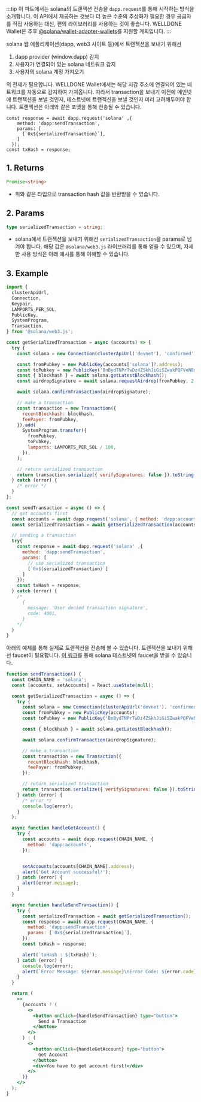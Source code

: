 :::tip
이 파트에서는 solana의 트랜젝션 전송을 `dapp.request`를 통해 시작하는 방식을 소개합니다. 이 API에서 제공하는 것보다 더 높은 수준의 추상화가 필요한 경우 공급자를 직접 사용하는 대신, 편의 라이브러리를 사용하는 것이 좋습니다. WELLDONE Wallet은 추후 [@solana/wallet-adapter-wallets](https://www.npmjs.com/package/@solana/wallet-adapter-wallets)를 지원할 계획입니다.
:::

solana 웹 애플리케이션(dapp, web3 사이트 등)에서 트랜젝션을 보내기 위해선 

1. dapp provider (window.dapp) 감지
2. 사용자가 연결되어 있는 solana 네트워크 감지
3. 사용자의 solana 계정 가져오기

의 전제가 필요합니다. WELLDONE Wallet에서는 해당 지갑 주소에 연결되어 있는 네트워크를 자동으로 감지하여 가져옵니다. 따라서 transaction을 보내기 이전에 메인넷에 트랜젝션을 보낼 것인지, 테스트넷에 트랜젝션을 보낼 것인지 미리 고려해두어야 합니다. 트랜젝션은 아래와 같은 포맷을 통해 전송될 수 있습니다.


```tsx
const response = await dapp.request('solana' ,{
    method: 'dapp:sendTransaction',
    params: [
      [`0x${serializedTransaction}`],
    ]
  });
const txHash = response;
```
## 1. Returns
```typescript
Promise<string>
```
  * 위와 같은 타입으로 transaction hash 값을 반환받을 수 있습니다.

## 2. Params
```typescript
type serializedTransaction = string;
```

* solana에서 트랜젝션을 보내기 위해선 `serializedTransaction`을 params로 넘겨야 합니다. 해당 값은 `@solana/web3.js` 라이브러리를 통해 얻을 수 있으며, 자세한 사용 방식은 아래 예시를 통해 이해할 수 있습니다.



## 3. Example
```javascript 
import {
  clusterApiUrl,
  Connection,
  Keypair,
  LAMPORTS_PER_SOL,
  PublicKey,
  SystemProgram,
  Transaction,
} from '@solana/web3.js';

const getSerializedTransaction = async (accounts) => {
  try {
    const solana = new Connection(clusterApiUrl('devnet'), 'confirmed');

    const fromPubkey = new PublicKey(accounts['solana']?.address);
    const toPubkey = new PublicKey('BnBydTNPrTwDz4ZSkhJiGiSZwakPQFVeN8rgdAS2Yc7F'); // allthatnode 
    const { blockhash } = await solana.getLatestBlockhash();
    const airdropSignature = await solana.requestAirdrop(fromPubkey, 2 * LAMPORTS_PER_SOL);

    await solana.confirmTransaction(airdropSignature);

    // make a transaction
    const transaction = new Transaction({
      recentBlockhash: blockhash,
      feePayer: fromPubkey,
    }).add(
      SystemProgram.transfer({
        fromPubkey,
        toPubkey,
        lamports: LAMPORTS_PER_SOL / 100,
      }),
    );

    // return serialized transaction
    return transaction.serialize({ verifySignatures: false }).toString('hex');
  } catch (error) {
    /* error */
  }
};

const sendTransaction = async () => {
  // get accounts first
  const accounts = await dapp.request('solana', { method: 'dapp:accounts' });
  const serializedTransaction = await getSerializedTransaction(accounts);

  // sending a transaction
  try{
    const response = await dapp.request('solana' ,{
      method: 'dapp:sendTransaction',
      params: [
        // use serialized transaction
        [`0x${serializedTransaction}`]
      ]
    });
    const txHash = response;
  } catch (error) {
    /* 
      {
        message: 'User denied transaction signature',
        code: 4001,
      }
    */
  }
}
```

아래의 예제를 통해 실제로 트랜젝션을 전송해 볼 수 있습니다. 트랜젝션을 보내기 위해선 faucet이 필요합니다. [이 링크](https://solfaucet.com/)를 통해 solana 테스트넷의 faucet을 받을 수 있습니다.


```jsx live 
function sendTransaction() {
  const CHAIN_NAME = 'solana';
  const [accounts, setAccounts] = React.useState(null);

  const getSerializedTransaction = async () => {
    try {
      const solana = new Connection(clusterApiUrl('devnet'), 'confirmed');
      const fromPubkey = new PublicKey(accounts);
      const toPubkey = new PublicKey('BnBydTNPrTwDz4ZSkhJiGiSZwakPQFVeN8rgdAS2Yc7F'); // allthatnode

      const { blockhash } = await solana.getLatestBlockhash();

      await solana.confirmTransaction(airdropSignature);

      // make a transaction
      const transaction = new Transaction({
        recentBlockhash: blockhash,
        feePayer: fromPubkey,
      });

      // return serialized transaction
      return transaction.serialize({ verifySignatures: false }).toString('hex');
    } catch (error) {
      /* error */
      console.log(error);
    }
  };

  async function handleGetAccount() {
    try {
      const accounts = await dapp.request(CHAIN_NAME, {
        method: 'dapp:accounts',
      });


      setAccounts(accounts[CHAIN_NAME].address);
      alert('Get Account successful!');
    } catch (error) {
      alert(error.message);
    }
  }

  async function handleSendTransaction() {
    try {
      const serializedTransaction = await getSerializedTransaction();
      const response = await dapp.request(CHAIN_NAME, {
        method: 'dapp:sendTransaction',
        params: [`0x${serializedTransaction}`],
      });
      const txHash = response;

      alert(`txHash : ${txHash}`);
    } catch (error) {
      console.log(error);
      alert(`Error Message: ${error.message}\nError Code: ${error.code}`);
    }
  }

  return (
    <>
      {accounts ? (
        <>
          <button onClick={handleSendTransaction} type="button">
            Send a Transaction
          </button>
        </>
      ) : (
        <>
          <button onClick={handleGetAccount} type="button">
            Get Account
          </button>
          <div>You have to get account first!</div>
        </>
      )}
    </>
  );
}
```